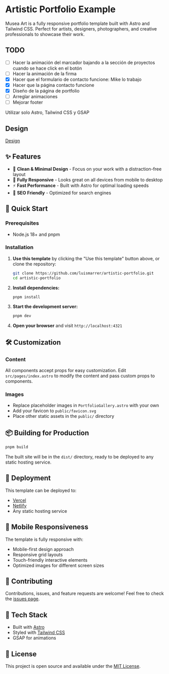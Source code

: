 # Artistic Portfolio Example

Musea Art is a fully responsive portfolio template built with Astro and Tailwind CSS. Perfect for artists, designers, photographers, and creative professionals to showcase their work.

## TODO

- [ ] Hacer la animación del marcador bajando a la sección de proyectos cuando se hace click en el botón
- [ ] Hacer la animación de la firma
- [X] Hacer que el formulario de contacto funcione: Mike lo trabajo
- [X] Hacer que la página contacto funcione
- [X] Diseño de la página de portfolio
- [ ] Arreglar animaciones
- [ ] Mejorar footer

Utilizar solo Astro, Tailwind CSS y GSAP

## Design

[Design](https://www.figma.com/design/QRa4rBb9uLO4gufnYdf8ip/Musea-Art?node-id=0-1&t=yBuV6SR51YNoOUya-1)

## ✨ Features

- 🎨 **Clean & Minimal Design** - Focus on your work with a distraction-free layout
- 📱 **Fully Responsive** - Looks great on all devices from mobile to desktop
- ⚡ **Fast Performance** - Built with Astro for optimal loading speeds
- 🎯 **SEO Friendly** - Optimized for search engines

## 🚀 Quick Start

### Prerequisites

- Node.js 18+ and pnpm

### Installation

1. **Use this template** by clicking the "Use this template" button above, or clone the repository:

    ```bash
    git clone https://github.com/luismarrer/artistic-portfolio.git
    cd artistic-portfolio
    ```

2. **Install dependencies:**

    ```bash
    pnpm install
    ```

3. **Start the development server:**

    ```bash
    pnpm dev
    ```

4. **Open your browser** and visit `http://localhost:4321`

## 🛠️ Customization

### Content

All components accept props for easy customization. Edit `src/pages/index.astro` to modify the content and pass custom props to components.

### Images

- Replace placeholder images in `PortfolioGallery.astro` with your own
- Add your favicon to `public/favicon.svg`
- Place other static assets in the `public/` directory

## 📦 Building for Production

```bash
pnpm build
```

The built site will be in the `dist/` directory, ready to be deployed to any static hosting service.

## 🚢 Deployment

This template can be deployed to:

- [Vercel](https://vercel.com/)
- [Netlify](https://netlify.com/)
- Any static hosting service

## 📱 Mobile Responsiveness

The template is fully responsive with:

- Mobile-first design approach
- Responsive grid layouts
- Touch-friendly interactive elements
- Optimized images for different screen sizes

## 🤝 Contributing

Contributions, issues, and feature requests are welcome! Feel free to check the [issues page](https://github.com/luismarrer/artistic-portfolio/issues).

## 🚀 Tech Stack

- Built with [Astro](https://astro.build/)
- Styled with [Tailwind CSS](https://tailwindcss.com/)
- GSAP for animations
  
## 📄 License

This project is open source and available under the [MIT License](LICENSE).
